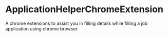 # ApplicationHelperChromeExtension
A chrome extensions to assist you in filling details while filling a job application using chrome browser.
